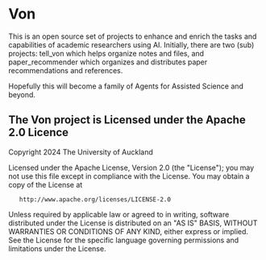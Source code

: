 # Von

This is an open source set of projects to enhance and enrich the tasks and capabilities of academic researchers using AI. Initially, there are two (sub) projects: tell_von which helps organize notes and files, and paper_recommender which organizes and distributes paper recommendations and references. 

Hopefully this will become a family of Agents for Assisted Science and beyond.


## The Von project is Licensed under the Apache 2.0 Licence

   Copyright 2024 The University of Auckland

   Licensed under the Apache License, Version 2.0 (the "License");
   you may not use this file except in compliance with the License.
   You may obtain a copy of the License at

       http://www.apache.org/licenses/LICENSE-2.0

   Unless required by applicable law or agreed to in writing, software
   distributed under the License is distributed on an "AS IS" BASIS,
   WITHOUT WARRANTIES OR CONDITIONS OF ANY KIND, either express or implied.
   See the License for the specific language governing permissions and
   limitations under the License.
